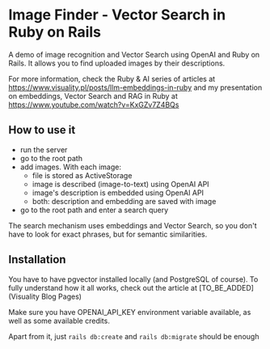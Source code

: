 # Image Finder - Vector Search in Ruby on Rails

A demo of image recognition and Vector Search using OpenAI and Ruby on Rails. It allows you to find uploaded images by their descriptions.

For more information, check the Ruby & AI series of articles at https://www.visuality.pl/posts/llm-embeddings-in-ruby and my presentation on embeddings, Vector Search and RAG in Ruby at https://www.youtube.com/watch?v=KxGZv7Z4BQs

## How to use it

- run the server
- go to the root path
- add images. With each image:
  - file is stored as ActiveStorage
  - image is described (image-to-text) using OpenAI API
  - image's description is embedded using OpenAI API
  - both: description and embedding are saved with image
- go to the root path and enter a search query

The search mechanism uses embeddings and Vector Search, so you don't have to look for exact phrases, but for semantic similarities.

## Installation

You have to have pgvector installed locally (and PostgreSQL of course). To fully understand how it all works, check out the article at [TO_BE_ADDED](Visuality Blog Pages)

Make sure you have OPENAI_API_KEY environment variable available, as well as some available credits.

Apart from it, just `rails db:create` and `rails db:migrate` should be enough

